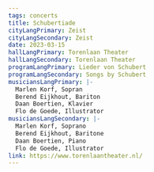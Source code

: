 ```yaml
---
tags: concerts
title: Schubertiade
cityLangPrimary: Zeist
cityLangSecondary: Zeist
date: 2023-03-15
hallLangPrimary: Torenlaan Theater
hallLangSecondary: Torenlaan Theater
programLangPrimary: Lieder von Schubert
programLangSecondary: Songs by Schubert
musiciansLangPrimary: |-
  Marlen Korf, Sopran
  Berend Eijkhout, Bariton
  Daan Boertien, Klavier
  Flo de Goede, Illustrator
musiciansLangSecondary: |-
  Marlen Korf, Soprano
  Berend Eijkhout, Baritone
  Daan Boertien, Piano
  Flo de Goede, Illustrator
link: https://www.torenlaantheater.nl/
---
```


